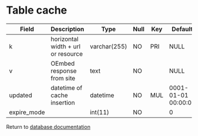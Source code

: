 Table cache
===========

| Field        | Description                        | Type         | Null | Key | Default             | Extra |
| ------------ | ---------------------------------- | ------------ | ---- | --- | ------------------- | ----- |
| k            | horizontal width + url or resource | varchar(255) | NO   | PRI | NULL                |       |
| v            | OEmbed response from site          | text         | NO   |     | NULL                |       |
| updated      | datetime of cache insertion        | datetime     | NO   | MUL | 0001-01-01 00:00:00 |       |
| expire_mode  |                                    | int(11)      | NO   |     | 0                   |       |

Return to [database documentation](help/database)
